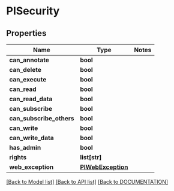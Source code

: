 # PISecurity

## Properties
Name | Type | Notes
------------ | ------------- | -------------
**can_annotate** | **bool**
**can_delete** | **bool**
**can_execute** | **bool**
**can_read** | **bool**
**can_read_data** | **bool**
**can_subscribe** | **bool**
**can_subscribe_others** | **bool**
**can_write** | **bool**
**can_write_data** | **bool**
**has_admin** | **bool**
**rights** | **list[str]**
**web_exception** | **[**PIWebException**](../models/PIWebException.md)**

[[Back to Model list]](../../DOCUMENTATION.md#documentation-for-models) [[Back to API list]](../../DOCUMENTATION.md#documentation-for-api-endpoints) [[Back to DOCUMENTATION]](../../DOCUMENTATION.md)
